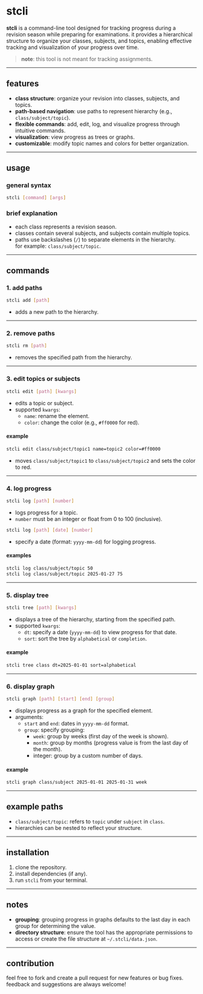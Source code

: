 # stcli

**stcli** is a command-line tool designed for tracking progress during a revision season while preparing for examinations. it provides a hierarchical structure to organize your classes, subjects, and topics, enabling effective tracking and visualization of your progress over time.

> **note**: this tool is not meant for tracking assignments.

---

## features

- **class structure**: organize your revision into classes, subjects, and topics.
- **path-based navigation**: use paths to represent hierarchy (e.g., `class/subject/topic`).
- **flexible commands**: add, edit, log, and visualize progress through intuitive commands.
- **visualization**: view progress as trees or graphs.
- **customizable**: modify topic names and colors for better organization.

---

## usage

### general syntax
```bash
stcli [command] [args]
```

### brief explanation
- each class represents a revision season.
- classes contain several subjects, and subjects contain multiple topics.
- paths use backslashes (`/`) to separate elements in the hierarchy.  
  for example: `class/subject/topic`.

---

## commands

### 1. **add paths**
```bash
stcli add [path]
```
- adds a new path to the hierarchy.

---

### 2. **remove paths**
```bash
stcli rm [path]
```
- removes the specified path from the hierarchy.

---

### 3. **edit topics or subjects**
```bash
stcli edit [path] [kwargs]
```
- edits a topic or subject.  
- supported `kwargs`:
  - `name`: rename the element.
  - `color`: change the color (e.g., `#ff0000` for red).

#### example
```bash
stcli edit class/subject/topic1 name=topic2 color=#ff0000
```
- moves `class/subject/topic1` to `class/subject/topic2` and sets the color to red.

---

### 4. **log progress**
```bash
stcli log [path] [number]
```
- logs progress for a topic.  
- `number` must be an integer or float from 0 to 100 (inclusive).

```bash
stcli log [path] [date] [number]
```
- specify a date (format: `yyyy-mm-dd`) for logging progress.

#### examples
```bash
stcli log class/subject/topic 50
stcli log class/subject/topic 2025-01-27 75
```

---

### 5. **display tree**
```bash
stcli tree [path] [kwargs]
```
- displays a tree of the hierarchy, starting from the specified path.  
- supported `kwargs`:
  - `dt`: specify a date (`yyyy-mm-dd`) to view progress for that date.
  - `sort`: sort the tree by `alphabetical` or `completion`.

#### example
```bash
stcli tree class dt=2025-01-01 sort=alphabetical
```

---

### 6. **display graph**
```bash
stcli graph [path] [start] [end] [group]
```
- displays progress as a graph for the specified element.  
- arguments:
  - `start` and `end`: dates in `yyyy-mm-dd` format.
  - `group`: specify grouping:
    - `week`: group by weeks (first day of the week is shown).
    - `month`: group by months (progress value is from the last day of the month).
    - integer: group by a custom number of days.

#### example
```bash
stcli graph class/subject 2025-01-01 2025-01-31 week
```

---

## example paths

- `class/subject/topic`: refers to `topic` under `subject` in `class`.
- hierarchies can be nested to reflect your structure.

---

## installation

1. clone the repository.
2. install dependencies (if any).
3. run `stcli` from your terminal.

---

## notes

- **grouping**: grouping progress in graphs defaults to the last day in each group for determining the value.
- **directory structure**: ensure the tool has the appropriate permissions to access or create the file structure at `~/.stcli/data.json`.

---

## contribution

feel free to fork and create a pull request for new features or bug fixes. feedback and suggestions are always welcome!
